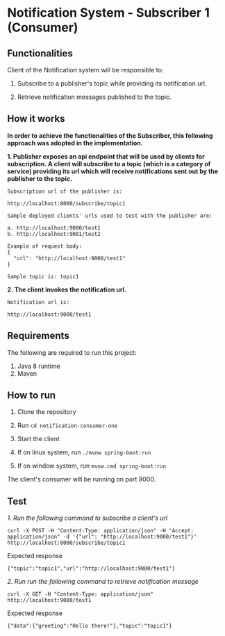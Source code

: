 # Notification System - Subscriber 1 (Consumer)

## Functionalities

Client of the Notification system will be responsible to:

1. Subscribe to a publisher's topic while providing its notification url.

2. Retrieve notification messages published to the topic.

## How it works

__In order to achieve the functionalities of the Subscriber, this following approach was adopted in the implementation.__

__1. Publisher exposes an api endpoint that will be used by clients for subscription. A client will subscribe to a topic (which is a category of service) providing its url which will receive notifications sent out by the publisher to the topic.__

	Subscription url of the publisher is:
	
	http://localhost:8000/subscribe/topic1

	Sample deployed clients' urls used to test with the publisher are: 
	
	a. http://localhost:9000/test1
	b. http://localhost:9001/test2
	
	Example of request body:
	{
	  "url": "http://localhost:9000/test1"
	}

	Sample topic is: topic1

__2. The client invokes the notification url.__

	Notification url is:
	
	http://localhost:9000/test1

## Requirements

The following are required to run this project:

1. Java 8 runtime
2. Maven

## How to run

1. Clone the repository

2. Run `cd notification-consumer-one`

3. Start the client

4. If on linux system, run `./mvnw spring-boot:run`

5. If on window system, run `mvnw.cmd spring-boot:run`

The client's consumer will be running on port 9000.

## Test

_1. Run the following command to subscribe a client's url_

`curl -X POST -H "Content-Type: application/json" -H "Accept: application/json" -d '{"url": "http://localhost:9000/test1"}' http://localhost:8000/subscribe/topic1`

Expected response

`{"topic":"topic1","url":"http://localhost:9000/test1"}`


_2. Run run the following command to retrieve notification message_

`curl -X GET -H "Content-Type: application/json" http://localhost:9000/test1`

Expected response

`{"data":{"greeting":"Hello there!"},"topic":"topic1"}`
